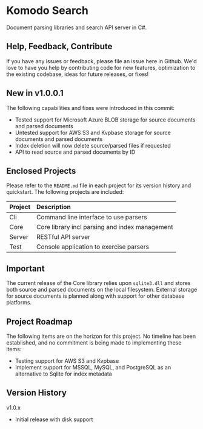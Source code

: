 # Komodo Search
Document parsing libraries and search API server in C#.

## Help, Feedback, Contribute
If you have any issues or feedback, please file an issue here in Github.  We'd love to have you help by contributing code for new features, optimization to the existing codebase, ideas for future releases, or fixes!

## New in v1.0.0.1
The following capabilities and fixes were introduced in this commit:
- Tested support for Microsoft Azure BLOB storage for source documents and parsed documents
- Untested support for AWS S3 and Kvpbase storage for source documents and parsed documents
- Index deletion will now delete source/parsed files if requested
- API to read source and parsed documents by ID

## Enclosed Projects
Please refer to the ```README.md``` file in each project for its version history and quickstart.
The following projects are included:

| Project       | Description                                               |
|:------------- |:--------------------------------------------------------- |
| Cli           | Command line interface to use parsers                     |
| Core          | Core library incl parsing and index management            |
| Server        | RESTful API server                                        |
| Test          | Console application to exercise parsers                   |

## Important
The current release of the Core library relies upon ```sqlite3.dll``` and stores both source and parsed documents on the local filesystem.  External storage for source documents is planned along with support for other database platforms.

## Project Roadmap
The following items are on the horizon for this project.  No timeline has been established, and no commitment is being made to implementing these items:
- Testing support for AWS S3 and Kvpbase
- Implement support for MSSQL, MySQL, and PostgreSQL as an alternative to Sqlite for index metadata

## Version History
v1.0.x
- Initial release with disk support